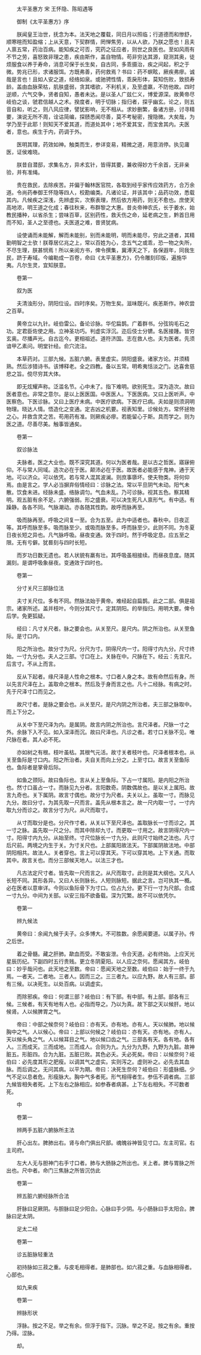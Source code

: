 <!-- { "loadSidebar": true } -->


　　太平圣惠方 宋 王怀隐、陈昭遇等

　　御制《太平圣惠方》序

　　朕闻皇王治世，抚念为本。法天地之覆载，同日月以照临；行道德而和惨舒，顺寒暄而知盈缩；上从天意，下契群情，罔惮焦劳，以从人欲，乃朕之愿也！且夫人禀五常，药治百病。能知疾之可否，究药之征应者，则世之良医也。至如风雨有不节之劳，喜怒致非理之患，疾由斯作，盖自物情。苟非穷达其源，窥测其奥，徒烦服食以养于寿命，消息可保于长生矣，自古同，多乖摄治，疾之间起，积之于微。势兆已形，求诸服饵。方既弗善，药何救焉？书曰：药不螟眩，厥疾弗瘳。诚哉是言也！且如人安之道，经络如泉。或驰骋性情，乖戾形体，莫知伤败，致损寿龄。盖由血脉荣枯，肌肤盛弱，贪其嗜欲，不利机关，及至虚羸，不防他故。四时逆顺，六气交争，贤者自知，愚者未达。是以圣人广兹仁义，博爱源深。故黄帝尽岐伯之谈，虢君信越人之术。揆度者，明于切脉；指归者，探乎幽玄。论之，则五音自和，听之，则八风应律，譬犹影响，无不相从。求妙删繁，备诸方册，讨寻精要，演说无所不周，诠诂简编，探赜悉闻尽善，莫不考秘密，搜隐微。大矣哉，为学乃至于此耶！则知天不爱其道，而道处其中；地不爱其宝，而宝舍其内。夫医者，意也。疾生于内，药调于外。

　　医明其理，药效如神。触类而生，参详变易，精微之道，用意消停。执见庸医，证侯难晓。

　　朕昔自潜邸，求集名方，异术玄针，皆得其要，兼收得妙方千余首，无非亲验，并有准绳。

　　贵在救民，去除疾苦。并偏于翰林医官院，各取到经乎家传应效药方，合万余道。令尚药奉御王怀隐等四人，校勘编类。凡诸论证，并该其中；品药功效，悉载其内。凡候疾之深浅，先辨虚实，次察表理，然后依方用药，则无不愈也。庶使天高地浓，明王道之化成；春往秋来，布群黎之大惠。昔炎帝神农氏，长于姜水，始教民播种，以省杀生；尝味百草，区别药性，救夭伤之命，延老病之生，黔首日用而不知，圣人之至德也。夫医道之难，昔贤犹病。

　　设使诵而未能解，解而未能别，别而未能明，明而未能尽，穷此之道者，其精勤明智之士欤！朕尊居亿兆之上，常以百姓为心，念五气之或乖，恐一物之失所，不尽生理，朕甚悯焉！所以亲阅方书，俾令撰集，冀溥天之下，各保遐年，同我生民，跻于寿域。今编勒成一百卷，命曰《太平圣惠方》，仍令雕刻印版，遍施华夷。凡尔生灵，宜知朕意。

　　卷第一

　　叙为医

　　夫清浊形分。阴阳位设。四时序矣。万物生矣。滋味既兴。疾恙斯作。神农尝之百草。

　　黄帝立以九针。岐伯雷公。备论诊脉。华佗扁鹊。广着群书。分弦钩毛石之功。定君臣佐使之用。立神圣功巧。判虚实浮沉。迩后伎士分镳。名医接踵。皆穷玄奥。尽播声光。自古迄今。更相祖述。道符济国。志在救人也。夫为医者。先须谙甲乙素问。明堂针经。俞穴流注。

　　本草药对。三部九候。五脏六腑。表里虚实。阴阳盛衰。诸家方论。并须精熟。然后涉猎诗书。该博释老。全之四教。备以五常。明希夷恬淡之门。达喜舍慈悲之旨。傥尽穷其大体。

　　即无炫耀声称。泛滥名节。心中未了。指下难明。欲别死生。深为造次。故曰医者意也。非常之意尔。是以上医医国。中医医人。下医医病。又曰上医听声。中医察色。下医诊脉。又曰上医疗未病。中医疗欲病。下医疗已病。夫如是则须洞明物理。晓达人情。悟造化之变通。定吉凶之机要。视表知里。诊候处方。常怀拯物之心。并救含灵之苦。苟用药有准。则厥疾必瘳。若能留心于斯。具而学之。则为医之道。尽善尽美。触事皆通矣。

　　卷第一

　　叙诊脉法

　　夫脉者。医之大业也。既不深究其道。何以为医者哉。是以古之哲医。寤寐俯仰。不与常人同域。造次必在于医。颠沛必在于医。故医者必能感于鬼神。通于天地。可以济众。可以依凭。若与常人混其波澜。则庶事隳坏。使夫物类。将何仰焉。由是言之。学人必当摒弃俗情经曰：诊脉之法。常以平旦阴气未动。阳气未散。饮食未进。经脉未盛。络脉调匀。气血未乱。乃可诊脉。视其五色。察其精明。观五脏有余不足。六腑强弱。形之盛衰。可以决生死凡人禀形气。有中适。有躁静。各各不同。气脉潮动。亦各随其性韵。故呼而脉再至。

　　吸而脉再至。呼吸之间复一至。合为五至。此为中适者也。春秋中。日夜正等。其呼而脉至多。吸而脉至少。或吸而脉至多。呼而脉至少。此则不同。为冬夏日夜长短之异也。凡气脉呼吸。昼夜变通。效于四时。然于呼吸定息。应五至之限。无有亏僻。犹晷刻与四时长短。

　　而岁功日数无遗也。若人状貌有羸有壮。其呼吸虽相接续。而昼夜息度。随其漏刻。是谓呼吸象昼夜。变通效于四时也。

　　卷第一

　　分寸关尺三部脉位法

　　夫寸关尺位。多有不同。然脉法始于黄帝。难经起自扁鹊。此之二部。俱是祖宗。诸家所述。盖并枝叶。今则分其尺寸。定其阴阳。的举指归。用明大要。俾令后学。免更狐疑。

　　经曰：凡寸关尺者。脉之要会也。从关至尺。是尺内。阴之所治也。从关至鱼际。是寸口内。

　　阳之所治也。故分寸为尺。分尺为寸。阴得尺内一寸。阳得寸内九分。尺寸终始。一寸九分也。夫人之三部。寸口在上。关脉在中。尺脉在下。经云：先言尺。后言寸。不从上而言。

　　反从下起者。缘尺泽是人性命之根本。寸口者人身之本。故有命然后有身。所以先言尺泽在上。盖取命之根本。然后及于身而言之也。凡十二经脉。有病之时。先于尺泽寸口而见之。

　　故尺寸者。是脉之要会也。从关至尺。是尺内阴之所治者。夫三部之脉取中。而上下分之。

　　从关中下至尺泽为内。是属阴。故言内阴之所治也。言尺泽者。尺脉一寸之外。余脉下入不见。如入深泽而沉。故曰尺泽也。凡诊之者。若寸口关脉不见。唯尺脉在者。其人必不死。

　　亦如树之有根。枝叶虽枯。其根气元活。故寸关者枝叶也。尺泽者根本也。从关至鱼际是寸口内。阳之所治者。夫自关而向上分之。上至寸口。故言关至鱼际也。鱼际者是掌骨后际。

　　如鱼之颈际。故曰鱼际也。言从关上至鱼际。下占一寸属阳。是内阳之所治也。然寸口虽占一寸。而脉见九分者。言阳数奇。阴数偶故也。是以关上属阳。故言九奇也。关下属阴。故言寸偶也。故分寸为尺者。夫关以上。虽取一寸。而脉见九分。故曰分寸。为其先取一尺而言。盖先从根本言之。故一尺内取一寸。一寸内取九分而诊之。故言分寸为尺。从尺而取寸。

　　从寸而取分是也。分尺作寸者。从关以下至尺泽也。盖取脉长一寸而诊之。其一寸之脉。盖先取一尺之分。而其中除却九寸。而更取一寸用之。故言阴得尺内一寸。阳得寸内九分。从始至终。寸尺位脉长一寸九分。此则尺寸始终之法也。凡寸后尺前。两境之内生于关。为寸关尺也。上部属阳故法天。下部属阴故法地。中部阴阳相共。故法人。关者穿也。言上可以穿其天。下可以穿其地。上下关通。而取其中。故言关也。而分三部候天地人。以法三才也。

　　凡古法定尺寸者。皆先取一尺而言之。从尺而取寸。此则是其大纲也。又凡人长短不同。其形各异。又曰人长则脉长。人短则脉短。据此之言。岂可执其一概。必在医者以意审详。今则以鱼际骨下为寸口。位占九分。更下行一寸为尺部。合成一寸九分。中间为关部。以安三指不欲备载。深为冗繁。故不可以依凭尔。

　　卷第一

　　辨九候法

　　黄帝曰：余闻九候于夫子。众多博大。不可胜数。余愿闻要道。以属子孙。传之后世。

　　着之骨髓。藏之肝肺。歃血而受。不敢妄泄。令合天道。必有终始。上应天光星辰历纪。下副四时五行贵贱。更立冬阴夏阳。以人应之奈何。愿闻其方。岐伯曰：妙乎哉问也。此天地之至数。帝曰：愿闻天地之至数。岐伯曰：始于一终于九焉。一者天。二者地。三者人。因而三之。三三者九。以应九野。故人有三部。部有三候。以决死生。以处百病。以调虚实。

　　而除邪疾。帝曰：何谓三部？岐伯曰：有下部。有中部。有上部。部各有三候。三候者。有天有地有人也。必指而导之。乃以为真。故下部之天以候肝。地以候肾。人以候脾胃之气。

　　帝曰：中部之候奈何？岐伯曰：亦有天。亦有地。亦有人。天以候肺。地以候胸中之气。人以候心。帝曰：上部以何候之？岐伯曰：亦有天。亦有地。亦有人。天以候头角之气。人以候耳目之气。地以候口齿之气。三部各有天。各有地。各有人。三而成天。三而成地。三而成人。合则为九。九分为九野。九野为九脏。故神脏五。形脏四。合为九脏。五脏已败。其色必夭。夭必死矣。帝曰：以候奈何？岐伯曰：必先度其形之肥瘦。以调其气之虚实。实则泻之。虚则补之。必先去其血脉。而后调之。无问其病。以平为期。帝曰：决死生奈何？岐伯曰：形盛脉细。少气不足以息者危。形瘦脉大。胸中气多者死。形气相得者生。参伍不调者病。三部九候皆相失者死。上下左右之脉相应。如参舂者病甚。上下左右相失。不可数者死。

　　中

　　卷第一

　　辨两手五脏六腑脉所主法

　　肝心出左。脾肺出右。肾与命门俱出尺部。魂魄谷神皆见寸口。左主司官。右主司府。

　　左大人无与胆神门右手寸口者。肺与大肠脉之所出也。关上者。脾与胃脉之所出也。尺中者。命门三焦脉之所皆沉仿此

　　卷第一

　　辨五脏六腑经脉所合法

　　肝脉曰足厥阴。与胆脉曰足少阳合。心脉曰手少阴。与小肠脉曰手太阳合。脾脉曰足太阴。

　　足太二经

　　卷第一

　　诊五脏脉轻重法

　　初持脉如三菽之重。与皮毛相得者。是肺部也。如六菽之重。与血脉相得者。心部也。

　　如九来疾

　　卷第一

　　辨脉形状

　　浮脉。按之不足。举之有余。但浮于指下。沉脉。举之不足。按之有余。重按乃得。涩脉。

　　却。

